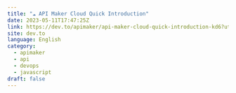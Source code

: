```yaml
---
title: "☁️ API Maker Cloud Quick Introduction"
date: 2023-05-11T17:47:25Z
link: https://dev.to/apimaker/api-maker-cloud-quick-introduction-kd6?utm_medium=RSS&utm_source=news.12bit.vn
site: dev.to
language: English
category:
  - apimaker
  - api
  - devops
  - javascript
draft: false
---
```

